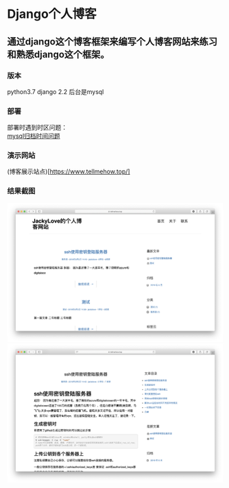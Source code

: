 # Django个人博客
## 通过django这个博客框架来编写个人博客网站来练习和熟悉django这个框架。

### 版本
python3.7
django 2.2
后台是mysql

### 部署
部署时遇到时区问题：  
[mysql归档时间问题](https://chowyi.com/Django%E4%BD%BF%E7%94%A8MySQL%E5%90%8E%E7%AB%AF%E6%97%A5%E6%9C%9F%E4%B8%8D%E8%83%BD%E6%8C%89%E6%9C%88%E8%BF%87%E6%BB%A4%E7%9A%84%E9%97%AE%E9%A2%98%E5%8F%8A%E8%A7%A3%E5%86%B3%E6%96%B9%E6%A1%88/)

### 演示网站
(博客展示站点)[https://www.tellmehow.top/]

### 结果截图
![博客站点图1](./images_for_show/show01.png)
![博客站点图2](./images_for_show/show02.png)


